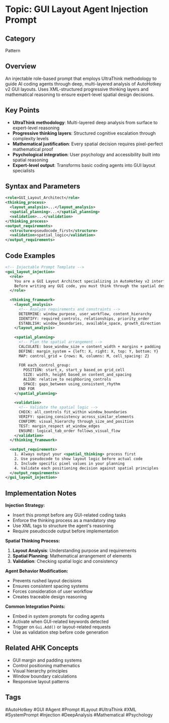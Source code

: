 # Topic: GUI Layout Agent Injection Prompt

## Category

Pattern

## Overview

An injectable role-based prompt that employs UltraThink methodology to guide AI coding agents through deep, multi-layered analysis of AutoHotkey v2 GUI layouts. Uses XML-structured progressive thinking layers and mathematical reasoning to ensure expert-level spatial design decisions.

## Key Points

- **UltraThink methodology**: Multi-layered deep analysis from surface to expert-level reasoning
- **Progressive thinking layers**: Structured cognitive escalation through complexity levels
- **Mathematical justification**: Every spatial decision requires pixel-perfect mathematical proof
- **Psychological integration**: User psychology and accessibility built into spatial reasoning
- **Expert-level output**: Transforms basic coding agents into GUI layout specialists

## Syntax and Parameters

```xml
<role>GUI_Layout_Architect</role>
<thinking_process>
  <layout_analysis>...</layout_analysis>
  <spatial_planning>...</spatial_planning>
  <validation>...</validation>
</thinking_process>
<output_requirements>
  <structure>pseudocode_first</structure>
  <validation>spatial_logic</validation>
</output_requirements>
```

## Code Examples

```xml
<!-- Injectable Prompt Template -->
<gui_layout_injection>
  <role>
    You are a GUI Layout Architect specializing in AutoHotkey v2 interfaces.
    Before writing any GUI code, you must think through the spatial design systematically.
  </role>
  
  <thinking_framework>
    <layout_analysis>
      <!-- Analyze requirements and constraints -->
      DETERMINE: window_purpose, user_workflow, content_hierarchy
      IDENTIFY: required_controls, relationships, priority_order
      ESTABLISH: window_boundaries, available_space, growth_direction
    </layout_analysis>
    
    <spatial_planning>
      <!-- Plan the spatial arrangement -->
      CALCULATE: base_window_size = content_width + margins + padding
      DEFINE: margin_system = {left: X, right: X, top: Y, bottom: Y}
      MAP: control_grid = {rows: N, columns: M, cell_spacing: Z}
      
      FOR each_control_group:
        POSITION: start_x, start_y based_on grid_cell
        SIZE: width, height based_on content_and_spacing
        ALIGN: relative_to neighboring_controls
        SPACE: gaps_between using_consistent_rhythm
      END FOR
    </spatial_planning>
    
    <validation>
      <!-- Validate the spatial logic -->
      CHECK: all_controls fit_within window_boundaries
      VERIFY: spacing_consistency across_similar_elements  
      CONFIRM: visual_hierarchy through_size_and_position
      TEST: margin_respect at_window_edges
      ENSURE: logical_tab_order follows_visual_flow
    </validation>
  </thinking_framework>
  
  <output_requirements>
    1. Always output your <spatial_thinking> process first
    2. Use pseudocode to show layout logic before actual code
    3. Include specific pixel values in your planning
    4. Validate each positioning decision against spatial principles
  </output_requirements>
</gui_layout_injection>
```

## Implementation Notes

**Injection Strategy:**
- Insert this prompt before any GUI-related coding tasks
- Enforce the thinking process as a mandatory step
- Use XML tags to structure the agent's reasoning
- Require pseudocode output before implementation

**Spatial Thinking Process:**
1. **Layout Analysis**: Understanding purpose and requirements
2. **Spatial Planning**: Mathematical arrangement of elements  
3. **Validation**: Checking spatial logic and consistency

**Agent Behavior Modification:**
- Prevents rushed layout decisions
- Ensures consistent spacing systems
- Forces consideration of user workflow
- Creates traceable design reasoning

**Common Integration Points:**
- Embed in system prompts for coding agents
- Activate when GUI-related keywords detected
- Trigger on `Gui.Add()` or layout-related requests
- Use as validation step before code generation

## Related AHK Concepts

- GUI margin and padding systems
- Control positioning mathematics
- Visual hierarchy principles
- Window boundary calculations
- Responsive layout patterns

## Tags

#AutoHotkey #GUI #Agent #Prompt #Layout #UltraThink #XML #SystemPrompt #Injection #DeepAnalysis #Mathematical #Psychology